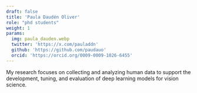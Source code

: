 ```yaml
---
draft: false
title: 'Paula Daudén Oliver'
role: "phd students"
weight: 1
params:
  img: paula_dauden.webp
  twitter: 'https://x.com/pauladdn'
  github: 'https://github.com/paudauo'
  orcid: 'https://orcid.org/0009-0009-1026-6455'
---
```


My research focuses on collecting and analyzing human data to support the development, tuning, and evaluation of deep learning models for vision science.